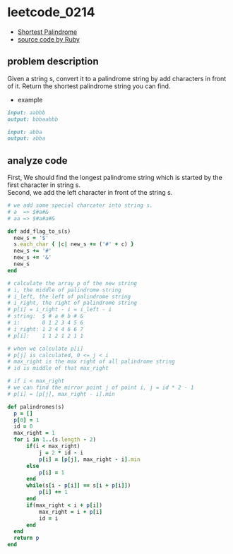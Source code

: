 # leetcode_0214

- [Shortest Palindrome](https://leetcode.com/problems/shortest-palindrome/)
- [source code by Ruby](leetcode_0214.rb)

## problem description

Given a string s, convert it to a palindrome string by add characters in front of it. Return the shortest palindrome string you can find.

- example

```markdown
input: aabbb
output: bbbaabbb
```

```markdown
input: abba
output: abba
```

## analyze code

First, We should find the longest palindrome string which is started by the first character in string s.  
Second, we add the left character in front of the string s.

```ruby
# we add some special charcater into string s.
# a  => $#a#&
# aa => $#a#a#&

def add_flag_to_s(s)
  new_s = '$'
  s.each_char { |c| new_s += ('#' + c) }
  new_s += '#'
  new_s += '&'
  new_s
end
```

```ruby
# calculate the array p of the new string
# i, the middle of palindrome string
# i_left, the left of palindrome string
# i_right, the right of palindrome string
# p[i] = i_right - i = i_left - i
# string:  $ # a # b # &
# i:       0 1 2 3 4 5 6
# i_right: 1 2 4 4 6 6 7
# p[i]:    1 1 2 1 2 1 1

# when we calculate p[i]
# p[j] is calculated, 0 <= j < i
# max_right is the max right of all palindrome string
# id is middle of that max_right

# if i < max_right
# we can find the mirror point j of point i, j = id * 2 - 1
# p[i] = [p[j], max_right - i].min

def palindromes(s)
  p = []
  p[0] = 1
  id = 0
  max_right = 1
  for i in 1..(s.length - 2)
      if(i < max_right)
          j = 2 * id - i
          p[i] = [p[j], max_right - i].min
      else
          p[i] = 1
      end
      while(s[i - p[i]] == s[i + p[i]])
          p[i] += 1
      end
      if(max_right < i + p[i])
          max_right = i + p[i]
          id = i
      end
  end
  return p
end
```
